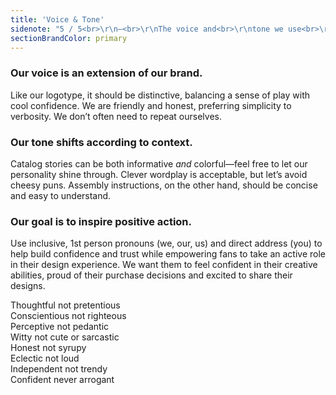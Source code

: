 ```yaml
---
title: 'Voice & Tone'
sidenote: "5 / 5<br>\r\n—<br>\r\nThe voice and<br>\r\ntone we use<br>\r\nare as<br>\r\nimportant as<br>\r\nthe words<br>\r\nwe choose"
sectionBrandColor: primary
---
```


### Our voice is an extension of our brand. 

Like our logotype, it should be distinctive, balancing a sense of play with cool confidence. We are friendly and honest, preferring simplicity to verbosity. We don’t often need to repeat ourselves. 

### Our tone shifts according to context.

Catalog stories can be both informative *and* colorful—feel free to let our personality shine through. Clever wordplay is acceptable, but let’s avoid cheesy puns. Assembly instructions, on the other hand, should be concise and easy to understand.

### Our goal is to inspire positive action. 

Use inclusive, 1st person pronouns (we, our, us) and direct address (you) to help build confidence and trust while empowering fans to take an active role in their design experience. We want them to feel confident in their creative abilities, proud of their purchase decisions and excited to share their designs.

Thoughtful not pretentious  
Conscientious not righteous  
Perceptive not pedantic  
Witty not cute or sarcastic  
Honest not syrupy  
Eclectic not loud  
Independent not trendy  
Confident never arrogant  